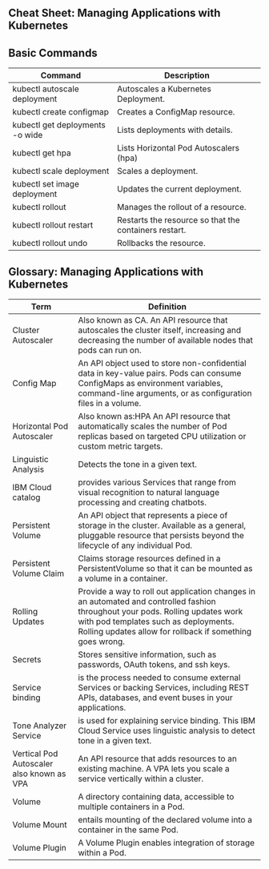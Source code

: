 ## Cheat Sheet: Managing Applications with Kubernetes

## Basic Commands

| Command                      | Description                                                     |
|------------------------------|-----------------------------------------------------------------|
| kubectl autoscale deployment | Autoscales a Kubernetes Deployment.
| kubectl create configmap	| Creates a ConfigMap resource.
| kubectl get deployments -o wide |	Lists deployments with details.
| kubectl get hpa	| Lists Horizontal Pod Autoscalers (hpa)
| kubectl scale deployment	| Scales a deployment.
| kubectl set image deployment	| Updates the current deployment.
| kubectl rollout	| Manages the rollout of a resource.
| kubectl rollout restart	| Restarts the resource so that the containers restart.
| kubectl rollout undo	| Rollbacks the resource.

## Glossary: Managing Applications with Kubernetes

| Term                      | Definition                                                     |
|------------------------------|-----------------------------------------------------------------|
Cluster Autoscaler	| Also known as CA. An API resource that autoscales the cluster itself, increasing and decreasing the number of available nodes that pods can run on.
Config Map	| An API object used to store non-confidential data in key-value pairs. Pods can consume ConfigMaps as environment variables, command-line arguments, or as configuration files in a volume.
Horizontal Pod Autoscaler	| Also known as:HPA An API resource that automatically scales the number of Pod replicas based on targeted CPU utilization or custom metric targets.
Linguistic Analysis |	Detects the tone in a given text.
IBM Cloud catalog	| provides various Services that range from visual recognition to natural language processing and creating chatbots.
Persistent Volume	| An API object that represents a piece of storage in the cluster. Available as a general, pluggable resource that persists beyond the lifecycle of any individual Pod.
Persistent Volume Claim	| Claims storage resources defined in a PersistentVolume so that it can be mounted as a volume in a container.
Rolling Updates	| Provide a way to roll out application changes in an automated and controlled fashion throughout your pods. Rolling updates work with pod templates such as deployments. Rolling updates allow for rollback if something goes wrong.
Secrets	| Stores sensitive information, such as passwords, OAuth tokens, and ssh keys.
Service binding	| is the process needed to consume external Services or backing Services, including REST APIs, databases, and event buses in your applications.
Tone Analyzer Service |	is used for explaining service binding. This IBM Cloud Service uses linguistic analysis to detect tone in a given text.
Vertical Pod Autoscaler also known as VPA	| An API resource that adds resources to an existing machine. A VPA lets you scale a service vertically within a cluster.
Volume	| A directory containing data, accessible to multiple containers in a Pod.
Volume Mount	| entails mounting of the declared volume into a container in the same Pod.
Volume Plugin	| A Volume Plugin enables integration of storage within a Pod.